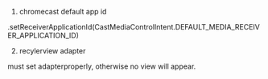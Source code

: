 1. chromecast default app id

  .setReceiverApplicationId(CastMediaControlIntent.DEFAULT_MEDIA_RECEIVER_APPLICATION_ID)
  
 
2. recylerview adapter

must set adapterproperly, otherwise no view will appear.

